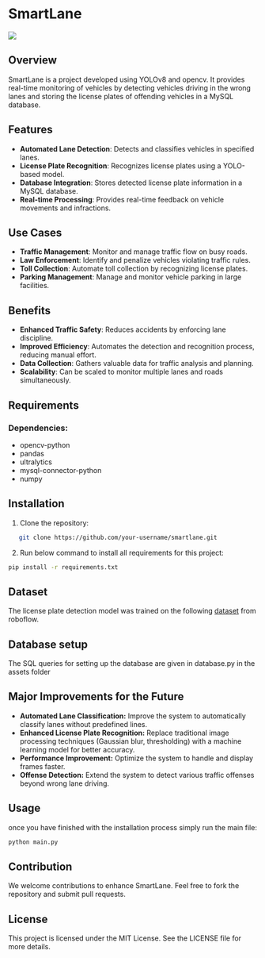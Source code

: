 # SmartLane 
![](https://github.com/Aarav-pdesai/SmartLane/blob/main/assets/demo.gif)

## Overview

SmartLane is a project developed using YOLOv8 and opencv. It provides real-time monitoring of vehicles by detecting vehicles driving in the wrong lanes and storing the license plates of offending vehicles in a MySQL database.

## Features

- **Automated Lane Detection**: Detects and classifies vehicles in specified lanes.
- **License Plate Recognition**: Recognizes license plates using a YOLO-based model.
- **Database Integration**: Stores detected license plate information in a MySQL database.
- **Real-time Processing**: Provides real-time feedback on vehicle movements and infractions.

## Use Cases

- **Traffic Management**: Monitor and manage traffic flow on busy roads.
- **Law Enforcement**: Identify and penalize vehicles violating traffic rules.
- **Toll Collection**: Automate toll collection by recognizing license plates.
- **Parking Management**: Manage and monitor vehicle parking in large facilities.

## Benefits

- **Enhanced Traffic Safety**: Reduces accidents by enforcing lane discipline.
- **Improved Efficiency**: Automates the detection and recognition process, reducing manual effort.
- **Data Collection**: Gathers valuable data for traffic analysis and planning.
- **Scalability**: Can be scaled to monitor multiple lanes and roads simultaneously.

## Requirements

### Dependencies:
- opencv-python
- pandas
- ultralytics
- mysql-connector-python
- numpy
 
## Installation

1. Clone the repository:

```sh
   git clone https://github.com/your-username/smartlane.git
```
2. Run below command to install all requirements for this project:
  ```bash
  pip install -r requirements.txt
  ```

## Dataset
The license plate detection model was trained on the following [dataset](https://universe.roboflow.com/roboflow-universe-projects/license-plate-recognition-rxg4e/dataset/4) from roboflow.

## Database setup
The SQL queries for setting up the database are given in database.py in the assets folder

## Major Improvements for the Future
- **Automated Lane Classification:** Improve the system to automatically classify lanes without predefined lines.
- **Enhanced License Plate Recognition:** Replace traditional image processing techniques (Gaussian blur, thresholding) with a machine  learning model for better accuracy.
- **Performance Improvement:** Optimize the system to handle and display frames faster.
- **Offense Detection:** Extend the system to detect various traffic offenses beyond wrong lane driving.

## Usage
once you have finished with the installation process simply run the main file:
```sh
python main.py
```
## Contribution
We welcome contributions to enhance SmartLane. Feel free to fork the repository and submit pull requests.

## License
This project is licensed under the MIT License. See the LICENSE file for more details.